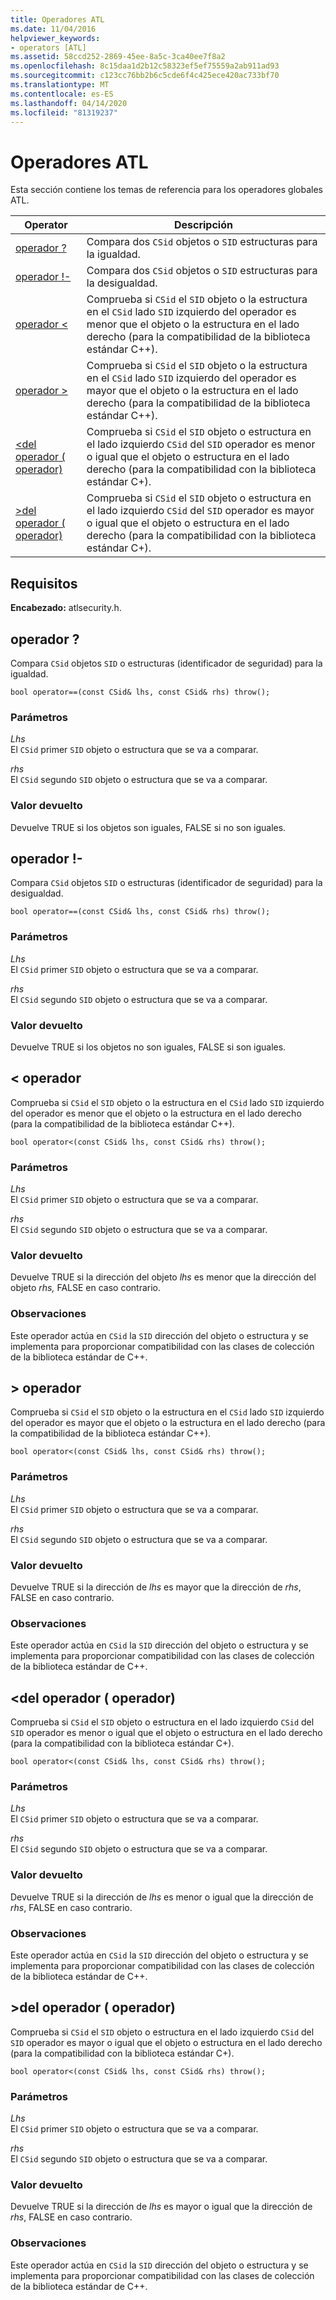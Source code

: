 ```yaml
---
title: Operadores ATL
ms.date: 11/04/2016
helpviewer_keywords:
- operators [ATL]
ms.assetid: 58ccd252-2869-45ee-8a5c-3ca40ee7f8a2
ms.openlocfilehash: 8c15daa1d2b12c58323ef5ef75559a2ab911ad93
ms.sourcegitcommit: c123cc76bb2b6c5cde6f4c425ece420ac733bf70
ms.translationtype: MT
ms.contentlocale: es-ES
ms.lasthandoff: 04/14/2020
ms.locfileid: "81319237"
---
```

# <a name="atl-operators"></a>Operadores ATL

Esta sección contiene los temas de referencia para los operadores globales ATL.

|Operator|Descripción|
|--------------|-----------------|
|[operador ?](#operator_eq_eq)|Compara dos `CSid` objetos o `SID` estructuras para la igualdad.|
|[operador !-](#operator_neq)|Compara dos `CSid` objetos o `SID` estructuras para la desigualdad.|
|[operador <](#operator_lt)|Comprueba si `CSid` el `SID` objeto o la estructura en el `CSid` lado `SID` izquierdo del operador es menor que el objeto o la estructura en el lado derecho (para la compatibilidad de la biblioteca estándar C++).|
|[operador >](#operator_gt)|Comprueba si `CSid` el `SID` objeto o la estructura en el `CSid` lado `SID` izquierdo del operador es mayor que el objeto o la estructura en el lado derecho (para la compatibilidad de la biblioteca estándar C++).|
|[<del operador ( operador)](#operator_lt__eq)|Comprueba si `CSid` el `SID` objeto o estructura en el lado izquierdo `CSid` del `SID` operador es menor o igual que el objeto o estructura en el lado derecho (para la compatibilidad con la biblioteca estándar C+).|
|[>del operador ( operador)](#operator_gt__eq)|Comprueba si `CSid` el `SID` objeto o estructura en el lado izquierdo `CSid` del `SID` operador es mayor o igual que el objeto o estructura en el lado derecho (para la compatibilidad con la biblioteca estándar C+).|

## <a name="requirements"></a>Requisitos

**Encabezado:** atlsecurity.h.

## <a name="operator-"></a><a name="operator_eq_eq"></a>operador ?

Compara `CSid` objetos `SID` o estructuras (identificador de seguridad) para la igualdad.

```
bool operator==(const CSid& lhs, const CSid& rhs) throw();
```

### <a name="parameters"></a>Parámetros

*Lhs*<br/>
El `CSid` primer `SID` objeto o estructura que se va a comparar.

*rhs*<br/>
El `CSid` segundo `SID` objeto o estructura que se va a comparar.

### <a name="return-value"></a>Valor devuelto

Devuelve TRUE si los objetos son iguales, FALSE si no son iguales.

## <a name="operator-"></a><a name="operator_neq"></a>operador !-

Compara `CSid` objetos `SID` o estructuras (identificador de seguridad) para la desigualdad.

```
bool operator==(const CSid& lhs, const CSid& rhs) throw();
```

### <a name="parameters"></a>Parámetros

*Lhs*<br/>
El `CSid` primer `SID` objeto o estructura que se va a comparar.

*rhs*<br/>
El `CSid` segundo `SID` objeto o estructura que se va a comparar.

### <a name="return-value"></a>Valor devuelto

Devuelve TRUE si los objetos no son iguales, FALSE si son iguales.

## <a name="operator-"></a><a name="operator_lt"></a>< operador

Comprueba si `CSid` el `SID` objeto o la estructura en el `CSid` lado `SID` izquierdo del operador es menor que el objeto o la estructura en el lado derecho (para la compatibilidad de la biblioteca estándar C++).

```
bool operator<(const CSid& lhs, const CSid& rhs) throw();
```

### <a name="parameters"></a>Parámetros

*Lhs*<br/>
El `CSid` primer `SID` objeto o estructura que se va a comparar.

*rhs*<br/>
El `CSid` segundo `SID` objeto o estructura que se va a comparar.

### <a name="return-value"></a>Valor devuelto

Devuelve TRUE si la dirección del objeto *lhs* es menor que la dirección del objeto *rhs,* FALSE en caso contrario.

### <a name="remarks"></a>Observaciones

Este operador actúa en `CSid` la `SID` dirección del objeto o estructura y se implementa para proporcionar compatibilidad con las clases de colección de la biblioteca estándar de C++.

## <a name="operator-"></a><a name="operator_gt"></a>> operador

Comprueba si `CSid` el `SID` objeto o la estructura en el `CSid` lado `SID` izquierdo del operador es mayor que el objeto o la estructura en el lado derecho (para la compatibilidad de la biblioteca estándar C++).

```
bool operator<(const CSid& lhs, const CSid& rhs) throw();
```

### <a name="parameters"></a>Parámetros

*Lhs*<br/>
El `CSid` primer `SID` objeto o estructura que se va a comparar.

*rhs*<br/>
El `CSid` segundo `SID` objeto o estructura que se va a comparar.

### <a name="return-value"></a>Valor devuelto

Devuelve TRUE si la dirección de *lhs* es mayor que la dirección de *rhs*, FALSE en caso contrario.

### <a name="remarks"></a>Observaciones

Este operador actúa en `CSid` la `SID` dirección del objeto o estructura y se implementa para proporcionar compatibilidad con las clases de colección de la biblioteca estándar de C++.

## <a name="operator-"></a><a name="operator_lt__eq"></a><del operador ( operador)

Comprueba si `CSid` el `SID` objeto o estructura en el lado izquierdo `CSid` del `SID` operador es menor o igual que el objeto o estructura en el lado derecho (para la compatibilidad con la biblioteca estándar C+).

```
bool operator<(const CSid& lhs, const CSid& rhs) throw();
```

### <a name="parameters"></a>Parámetros

*Lhs*<br/>
El `CSid` primer `SID` objeto o estructura que se va a comparar.

*rhs*<br/>
El `CSid` segundo `SID` objeto o estructura que se va a comparar.

### <a name="return-value"></a>Valor devuelto

Devuelve TRUE si la dirección de *lhs* es menor o igual que la dirección de *rhs*, FALSE en caso contrario.

### <a name="remarks"></a>Observaciones

Este operador actúa en `CSid` la `SID` dirección del objeto o estructura y se implementa para proporcionar compatibilidad con las clases de colección de la biblioteca estándar de C++.

## <a name="operator-"></a><a name="operator_gt__eq"></a>>del operador ( operador)

Comprueba si `CSid` el `SID` objeto o estructura en el lado izquierdo `CSid` del `SID` operador es mayor o igual que el objeto o estructura en el lado derecho (para la compatibilidad con la biblioteca estándar C+).

```
bool operator<(const CSid& lhs, const CSid& rhs) throw();
```

### <a name="parameters"></a>Parámetros

*Lhs*<br/>
El `CSid` primer `SID` objeto o estructura que se va a comparar.

*rhs*<br/>
El `CSid` segundo `SID` objeto o estructura que se va a comparar.

### <a name="return-value"></a>Valor devuelto

Devuelve TRUE si la dirección de *lhs* es mayor o igual que la dirección de *rhs*, FALSE en caso contrario.

### <a name="remarks"></a>Observaciones

Este operador actúa en `CSid` la `SID` dirección del objeto o estructura y se implementa para proporcionar compatibilidad con las clases de colección de la biblioteca estándar de C++.
